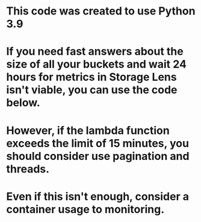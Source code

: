 # This code was created to use Python 3.9

# If you need fast answers about the size of all your buckets and wait 24 hours for metrics in Storage Lens isn't viable, you can use the code below.
# However, if the lambda function exceeds the limit of 15 minutes, you should consider use pagination and threads.
# Even if this isn't enough, consider a container usage to monitoring.
